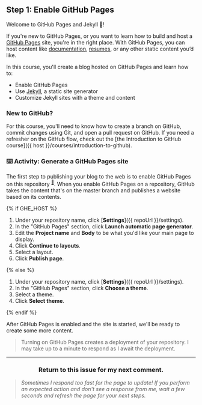 ## Step 1: Enable GitHub Pages

Welcome to GitHub Pages and Jekyll :tada:!

If you're new to GitHub Pages, or you want to learn how to build and host a [GitHub Pages](https://pages.github.com) site, you're in the right place. With GitHub Pages, you can host content like [documentation](https://flight-manual.atom.io/), [resumes](https://github.com/jglovier/resume-template), or any other static content you’d like.

In this course, you'll create a blog hosted on GitHub Pages and learn how to:

- Enable GitHub Pages
- Use [Jekyll](https://jekyllrb.com/), a static site generator
- Customize Jekyll sites with a theme and content

### New to GitHub?

For this course, you'll need to know how to create a branch on GitHub, commit changes using Git, and open a pull request on GitHub. If you need a refresher on the GitHub flow, check out the [the Introduction to GitHub course]({{ host }}/courses/introduction-to-github).

### :keyboard: Activity: Generate a GitHub Pages site

The first step to publishing your blog to the web is to enable GitHub Pages on this repository <sup>[:book:](https://help.github.com/articles/github-glossary/#repository)</sup>. When you enable GitHub Pages on a repository, GitHub takes the content that's on the master branch and publishes a website based on its contents.

{% if GHE_HOST %}

1. Under your repository name, click [**Settings**]({{ repoUrl }}/settings).
1. In the "GitHub Pages" section, click **Launch automatic page generator**.
1. Edit the **Project name** and **Body** to be what you'd like your main page to display.
1. Click **Continue to layouts**.
1. Select a layout.
1. Click **Publish page**.
   
{% else %}

1. Under your repository name, click [**Settings**]({{ repoUrl }}/settings).
1. In the "GitHub Pages" section, click **Choose a theme**.
2. Select a theme.
3. Click **Select theme**.
   
{% endif %}

After GitHub Pages is enabled and the site is started, we'll be ready to create some more content. 

> Turning on GitHub Pages creates a deployment of your repository. I may take up to a minute to respond as I await the deployment.

<hr>
<h3 align="center">Return to this issue for my next comment.</h3>

> _Sometimes I respond too fast for the page to update! If you perform an expected action and don't see a response from me, wait a few seconds and refresh the page for your next steps._
